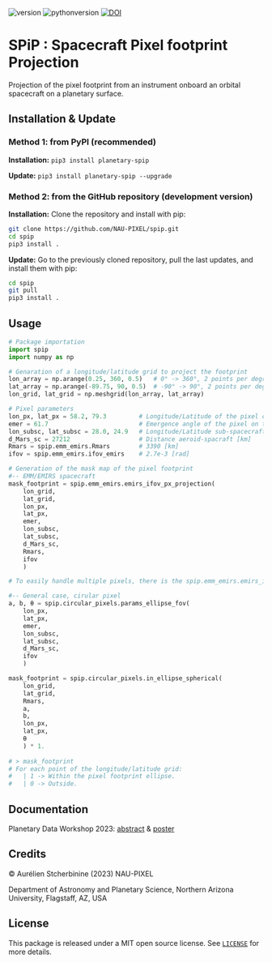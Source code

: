 ![version](https://img.shields.io/badge/version-1.1.4-blue)
![pythonversion](https://img.shields.io/badge/Python-3.6+-blue)
[![DOI](https://zenodo.org/badge/490546598.svg)](https://zenodo.org/badge/latestdoi/490546598)

# SPiP : Spacecraft Pixel footprint Projection

Projection of the pixel footprint from an instrument onboard an orbital spacecraft on a planetary surface.

## Installation & Update
### Method 1: from PyPI (recommended)
**Installation:** `pip3 install planetary-spip`

**Update:** `pip3 install planetary-spip --upgrade` 


### Method 2: from the GitHub repository (development version)
**Installation:** Clone the repository and install with pip:

~~~bash
git clone https://github.com/NAU-PIXEL/spip.git
cd spip
pip3 install .
~~~

**Update:** Go to the previously cloned repository, pull the last updates, and install them with pip:
~~~bash
cd spip
git pull
pip3 install .
~~~

## Usage
~~~python
# Package importation
import spip
import numpy as np

# Genaration of a longitude/latitude grid to project the footprint
lon_array = np.arange(0.25, 360, 0.5)   # 0° -> 360°, 2 points per degree
lat_array = np.arange(-89.75, 90, 0.5)  # -90° -> 90°, 2 points per degree
lon_grid, lat_grid = np.meshgrid(lon_array, lat_array)

# Pixel parameters
lon_px, lat_px = 58.2, 79.3         # Longitude/Latitude of the pixel center [deg]
emer = 61.7                         # Emergence angle of the pixel on the surface [deg]
lon_subsc, lat_subsc = 28.0, 24.9   # Longitude/Latitude sub-spacecraft [deg]
d_Mars_sc = 27212                   # Distance aeroid-spacraft [km]
Rmars = spip.emm_emirs.Rmars        # 3390 [km]
ifov = spip.emm_emirs.ifov_emirs    # 2.7e-3 [rad]

# Generation of the mask map of the pixel footprint
#-- EMM/EMIRS spacecraft
mask_footprint = spip.emm_emirs.emirs_ifov_px_projection(
    lon_grid,
    lat_grid,
    lon_px,
    lat_px,
    emer,
    lon_subsc,
    lat_subsc,
    d_Mars_sc,
    Rmars,
    ifov
    )

# To easily handle multiple pixels, there is the spip.emm_emirs.emirs_ifov_multi_px_projection() function.

#-- General case, cirular pixel
a, b, θ = spip.circular_pixels.params_ellipse_fov(
    lon_px,
    lat_px,
    emer,
    lon_subsc,
    lat_subsc,
    d_Mars_sc,
    ifov
    )

mask_footprint = spip.circular_pixels.in_ellipse_spherical(
    lon_grid,
    lat_grid,
    Rmars,
    a,
    b,
    lon_px,
    lat_px,
    θ
    ) * 1.
    
# > mask_footprint
# For each point of the longitude/latitude grid:
#   | 1 -> Within the pixel footprint ellipse.
#   | 0 -> Outside.
~~~

## Documentation

Planetary Data Workshop 2023: [abstract](https://github.com/NAU-PIXEL/spip/blob/main/docs/Stcherbinine_PDW2023_7008_spip.pdf) & [poster](https://github.com/NAU-PIXEL/spip/blob/main/docs/poster_PDW_SPiP_stcherbinine.pdf)


## Credits

© Aurélien Stcherbinine (2023) NAU-PIXEL

Department of Astronomy and Planetary Science, Northern Arizona University, Flagstaff, AZ, USA


## License
This package is released under a MIT open source license. See [`LICENSE`](https://github.com/NAU-PIXEL/spip/blob/main/LICENSE) for more details.
